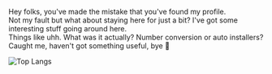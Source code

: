 Hey folks, you've made the mistake that you've found my profile.  <br>
Not my fault but what about staying here for just a bit? I've got some interesting stuff going around here.<br>
Things like uhh. What was it actually? Number conversion or auto installers?<br>
Caught me, haven't got something useful, bye 👋<br>


![Top Langs](https://github-readme-stats.vercel.app/api/top-langs/?username=pytorx&theme=tokyonight)
